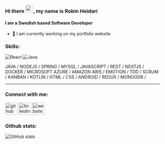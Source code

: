 ### Hi there <img src="https://media.giphy.com/media/hvRJCLFzcasrR4ia7z/giphy.gif" width="25px">, my name is Robin Heidari
#### I am a Swedish based Software Developer


- 🔭 I am currently working on my portfolio website 

### Skills: 
<img alt="React" src="https://img.shields.io/badge/-React-45b8d8?style=flat-square&logo=react&logoColor=white" />
<img alt="Java" src="https://img.shields.io/badge/-Java-007396?style=flat-square&logo=react&logoColor=white" />

JAVA / NODEJS / SPRING / MYSQL / JAVASCRIPT / REST / NEXTJS / DOCKER / MICROSOFT AZURE / AMAZON AWS / EMOTION / TDD / SCRUM / KANBAN / KOTLIN / HTML / CSS / ANDROID / REDUX / MONGODB / 

<hr>



### Connect with me:
[<img src='https://cdn-icons-png.flaticon.com/512/733/733553.png' alt='github' height='40'>](https://github.com/misterZink)  [<img src='https://cdn-icons-png.flaticon.com/512/174/174857.png' alt='linkedin' height='40'>](https://www.linkedin.com/in/robin-heidari/)  [<img src='https://cdn-icons-png.flaticon.com/512/841/841364.png' alt='website' height='40'>](https://robinheidari.com)  


### Github stats:
![GitHub stats](https://github-readme-stats.vercel.app/api?username=misterZink&show_icons=true&theme=github_dark)  

